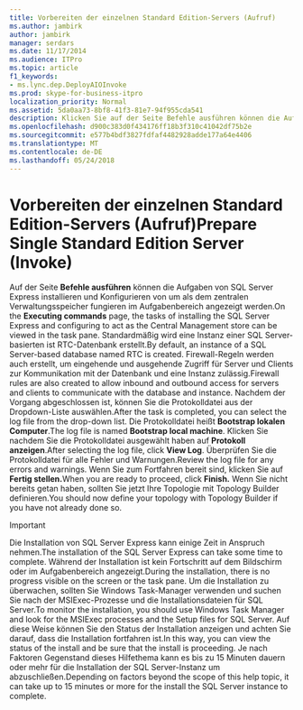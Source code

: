 ```yaml
---
title: Vorbereiten der einzelnen Standard Edition-Servers (Aufruf)
ms.author: jambirk
author: jambirk
manager: serdars
ms.date: 11/17/2014
ms.audience: ITPro
ms.topic: article
f1_keywords:
- ms.lync.dep.DeployAIOInvoke
ms.prod: skype-for-business-itpro
localization_priority: Normal
ms.assetid: 5da0aa73-8bf8-41f3-81e7-94f955cda541
description: Klicken Sie auf der Seite Befehle ausführen können die Aufgaben von SQL Server Express installieren und Konfigurieren von um als dem zentralen Verwaltungsspeicher fungieren im Aufgabenbereich angezeigt werden. Standardmäßig wird eine Instanz einer SQL Server-basierten ist RTC-Datenbank erstellt. Firewall-Regeln werden auch erstellt, um eingehende und ausgehende Zugriff für Server und Clients zur Kommunikation mit der Datenbank und eine Instanz zulässig. Nachdem der Vorgang abgeschlossen ist, können Sie die Protokolldatei aus der Dropdown-Liste auswählen. Die Protokolldatei heißt Bootstrap lokalen Computer. Klicken Sie nachdem Sie die Protokolldatei ausgewählt haben auf Protokoll anzeigen. Überprüfen Sie die Protokolldatei für alle Fehler und Warnungen. Wenn Sie zum Fortfahren bereit sind, klicken Sie auf Fertig stellen. Wenn Sie nicht bereits getan haben, sollten Sie jetzt Ihre Topologie mit Topology Builder definieren.
ms.openlocfilehash: d900c383d0f434176ff18b3f310c41042df75b2e
ms.sourcegitcommit: e577b4bdf3827fdfaf4482928adde177a64e4406
ms.translationtype: MT
ms.contentlocale: de-DE
ms.lasthandoff: 05/24/2018
---
```

# <a name="prepare-single-standard-edition-server-invoke"></a><span data-ttu-id="a98f2-111">Vorbereiten der einzelnen Standard Edition-Servers (Aufruf)</span><span class="sxs-lookup"><span data-stu-id="a98f2-111">Prepare Single Standard Edition Server (Invoke)</span></span>
 
<span data-ttu-id="a98f2-112">Auf der Seite **Befehle ausführen** können die Aufgaben von SQL Server Express installieren und Konfigurieren von um als dem zentralen Verwaltungsspeicher fungieren im Aufgabenbereich angezeigt werden.</span><span class="sxs-lookup"><span data-stu-id="a98f2-112">On the **Executing commands** page, the tasks of installing the SQL Server Express and configuring to act as the Central Management store can be viewed in the task pane.</span></span> <span data-ttu-id="a98f2-113">Standardmäßig wird eine Instanz einer SQL Server-basierten ist RTC-Datenbank erstellt.</span><span class="sxs-lookup"><span data-stu-id="a98f2-113">By default, an instance of a SQL Server-based database named RTC is created.</span></span> <span data-ttu-id="a98f2-114">Firewall-Regeln werden auch erstellt, um eingehende und ausgehende Zugriff für Server und Clients zur Kommunikation mit der Datenbank und eine Instanz zulässig.</span><span class="sxs-lookup"><span data-stu-id="a98f2-114">Firewall rules are also created to allow inbound and outbound access for servers and clients to communicate with the database and instance.</span></span> <span data-ttu-id="a98f2-115">Nachdem der Vorgang abgeschlossen ist, können Sie die Protokolldatei aus der Dropdown-Liste auswählen.</span><span class="sxs-lookup"><span data-stu-id="a98f2-115">After the task is completed, you can select the log file from the drop-down list.</span></span> <span data-ttu-id="a98f2-116">Die Protokolldatei heißt **Bootstrap lokalen Computer**.</span><span class="sxs-lookup"><span data-stu-id="a98f2-116">The log file is named **Bootstrap local machine**.</span></span> <span data-ttu-id="a98f2-117">Klicken Sie nachdem Sie die Protokolldatei ausgewählt haben auf **Protokoll anzeigen**.</span><span class="sxs-lookup"><span data-stu-id="a98f2-117">After selecting the log file, click **View Log**.</span></span> <span data-ttu-id="a98f2-118">Überprüfen Sie die Protokolldatei für alle Fehler und Warnungen.</span><span class="sxs-lookup"><span data-stu-id="a98f2-118">Review the log file for any errors and warnings.</span></span> <span data-ttu-id="a98f2-119">Wenn Sie zum Fortfahren bereit sind, klicken Sie auf **Fertig stellen.**</span><span class="sxs-lookup"><span data-stu-id="a98f2-119">When you are ready to proceed, click **Finish.**</span></span> <span data-ttu-id="a98f2-120">Wenn Sie nicht bereits getan haben, sollten Sie jetzt Ihre Topologie mit Topology Builder definieren.</span><span class="sxs-lookup"><span data-stu-id="a98f2-120">You should now define your topology with Topology Builder if you have not already done so.</span></span>
  
> [!IMPORTANT]
> <span data-ttu-id="a98f2-121">Die Installation von SQL Server Express kann einige Zeit in Anspruch nehmen.</span><span class="sxs-lookup"><span data-stu-id="a98f2-121">The installation of the SQL Server Express can take some time to complete.</span></span> <span data-ttu-id="a98f2-122">Während der Installation ist kein Fortschritt auf dem Bildschirm oder im Aufgabenbereich angezeigt.</span><span class="sxs-lookup"><span data-stu-id="a98f2-122">During the installation, there is no progress visible on the screen or the task pane.</span></span> <span data-ttu-id="a98f2-123">Um die Installation zu überwachen, sollten Sie Windows Task-Manager verwenden und suchen Sie nach der MSIExec-Prozesse und die Installationsdateien für SQL Server.</span><span class="sxs-lookup"><span data-stu-id="a98f2-123">To monitor the installation, you should use Windows Task Manager and look for the MSIExec processes and the Setup files for SQL Server.</span></span> <span data-ttu-id="a98f2-124">Auf diese Weise können Sie den Status der Installation anzeigen und achten Sie darauf, dass die Installation fortfahren ist.</span><span class="sxs-lookup"><span data-stu-id="a98f2-124">In this way, you can view the status of the install and be sure that the install is proceeding.</span></span> <span data-ttu-id="a98f2-125">Je nach Faktoren Gegenstand dieses Hilfethema kann es bis zu 15 Minuten dauern oder mehr für die Installation der SQL Server-Instanz um abzuschließen.</span><span class="sxs-lookup"><span data-stu-id="a98f2-125">Depending on factors beyond the scope of this help topic, it can take up to 15 minutes or more for the install the SQL Server instance to complete.</span></span> 
  

